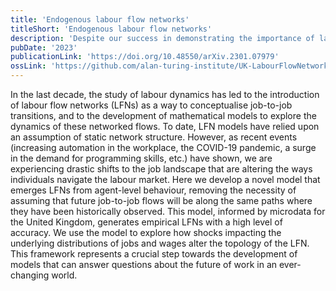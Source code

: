 ```yaml
---
title: 'Endogenous labour flow networks'
titleShort: 'Endogenous labour flow networks'
description: 'Despite our success in demonstrating the importance of labour flow networks, I always thought that real policy relevance would come from accounting for worker-level behaviour and heterogeneity; something quite challenging with the plain formalism of random walks on graphs. In this work, we crack down this challenge by implementing an agent-computing model with household micro data and leisure-consumption behaviour. Furthermore, it is the first model that can generate empirical labour flow networks endogenously (instead of assuming them as exogenous). Real-world impact came shortly after completing this work, as departments in the UK government have adopted this toolkit.'
pubDate: '2023'
publicationLink: 'https://doi.org/10.48550/arXiv.2301.07979'
ossLink: 'https://github.com/alan-turing-institute/UK-LabourFlowNetwork-Model'
---
```


In the last decade, the study of labour dynamics has led to the introduction of labour flow networks (LFNs) as a way to conceptualise job-to-job transitions, and to the development of mathematical models to explore the dynamics of these networked flows. To date, LFN models have relied upon an assumption of static network structure. However, as recent events (increasing automation in the workplace, the COVID-19 pandemic, a surge in the demand for programming skills, etc.) have shown, we are experiencing drastic shifts to the job landscape that are altering the ways individuals navigate the labour market. Here we develop a novel model that emerges LFNs from agent-level behaviour, removing the necessity of assuming that future job-to-job flows will be along the same paths where they have been historically observed. This model, informed by microdata for the United Kingdom, generates empirical LFNs with a high level of accuracy. We use the model to explore how shocks impacting the underlying distributions of jobs and wages alter the topology of the LFN. This framework represents a crucial step towards the development of models that can answer questions about the future of work in an ever-changing world.